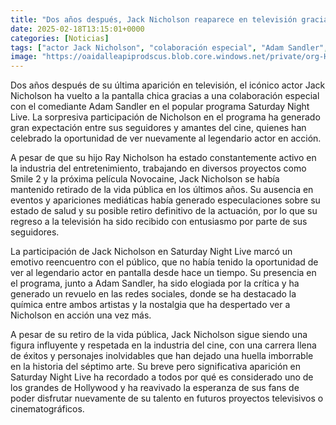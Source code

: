 ```yaml
---
title: "Dos años después, Jack Nicholson reaparece en televisión gracias a Adam Sandler y Saturday Night Live"
date: 2025-02-18T13:15:01+0000
categories: [Noticias]
tags: ["actor Jack Nicholson", "colaboración especial", "Adam Sandler", "programa Saturday Night Live", "participación sorpresiva", "legendario actor", "emotivo reencuentro", "crítica elogia", "redes sociales", "química entre artistas", "figura influyente", "industria del cine"]
image: "https://oaidalleapiprodscus.blob.core.windows.net/private/org-HKmKxpuNw3Y88lm4EBrIPq0n/user-ZwiCXOggLL8ZNNKE2g7rXFmV/img-oUhtRYH9ocmWfDQR7vNGSlt9.png?st=2025-02-18T12%3A15%3A01Z&se=2025-02-18T14%3A15%3A01Z&sp=r&sv=2024-08-04&sr=b&rscd=inline&rsct=image/png&skoid=d505667d-d6c1-4a0a-bac7-5c84a87759f8&sktid=a48cca56-e6da-484e-a814-9c849652bcb3&skt=2025-02-18T01%3A47%3A53Z&ske=2025-02-19T01%3A47%3A53Z&sks=b&skv=2024-08-04&sig=fnLfoVHpfOckOd59fHFRp1RjMjHBglGSvpMkwFuoI/k%3D"
---
```


Dos años después de su última aparición en televisión, el icónico actor Jack Nicholson ha vuelto a la pantalla chica gracias a una colaboración especial con el comediante Adam Sandler en el popular programa Saturday Night Live. La sorpresiva participación de Nicholson en el programa ha generado gran expectación entre sus seguidores y amantes del cine, quienes han celebrado la oportunidad de ver nuevamente al legendario actor en acción.

A pesar de que su hijo Ray Nicholson ha estado constantemente activo en la industria del entretenimiento, trabajando en diversos proyectos como Smile 2 y la próxima película Novocaine, Jack Nicholson se había mantenido retirado de la vida pública en los últimos años. Su ausencia en eventos y apariciones mediáticas había generado especulaciones sobre su estado de salud y su posible retiro definitivo de la actuación, por lo que su regreso a la televisión ha sido recibido con entusiasmo por parte de sus seguidores.

La participación de Jack Nicholson en Saturday Night Live marcó un emotivo reencuentro con el público, que no había tenido la oportunidad de ver al legendario actor en pantalla desde hace un tiempo. Su presencia en el programa, junto a Adam Sandler, ha sido elogiada por la crítica y ha generado un revuelo en las redes sociales, donde se ha destacado la química entre ambos artistas y la nostalgia que ha despertado ver a Nicholson en acción una vez más.

A pesar de su retiro de la vida pública, Jack Nicholson sigue siendo una figura influyente y respetada en la industria del cine, con una carrera llena de éxitos y personajes inolvidables que han dejado una huella imborrable en la historia del séptimo arte. Su breve pero significativa aparición en Saturday Night Live ha recordado a todos por qué es considerado uno de los grandes de Hollywood y ha reavivado la esperanza de sus fans de poder disfrutar nuevamente de su talento en futuros proyectos televisivos o cinematográficos.
    
